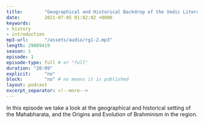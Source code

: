 ```yaml
---
title:        "Geographical and Historical Backdrop of the Vedic Literature"
date:         2021-07-05 01:02:02 +0000
keywords:
- history
- introduction
mp3-url:      "/assets/audio/rg1-2.mp3"
length: 29009419
season: 1
episode: 1
episode-type: full # or "full"
duration: "20:09" 
explicit:     "no"
block:        "no" # no means it is published
layout: podcast
excerpt_separator: <!--more-->
---
```

In this episode we take a look at the geographical and historical setting of the Mahabharata, and the Origins and Evolution of Brahminism in the region.

<!--more-->
